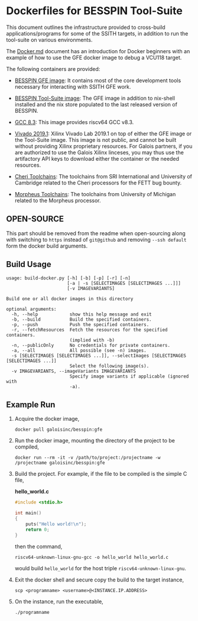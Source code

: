 # Dockerfiles for BESSPIN Tool-Suite

This document outlines the infrastructure provided to cross-build applications/programs for
some of the SSITH targets, in addition to run the tool-suite on various environments. 

The [Docker.md](./Docker.md) document has an introduction for Docker beginners with an example of how to use the GFE docker image to debug a VCU118 target.

The following containers are provided:

- [BESSPIN GFE image](./gfe/README.md): It contains most of the core development tools necessary for
interacting with SSITH GFE work.

- [BESSPIN Tool-Suite image](./tool-suite/README.md): The GFE image in addition to nix-shell installed and the nix store populated to the last released version of BESSPIN.

- [GCC 8.3](./gcc83/README.md): This image provides riscv64 GCC v8.3.

- [Vivado 2019.1](./vivado-lab-2019-1/README.md): Xilinx Vivado Lab 2019.1 on top of either the GFE image or the Tool-Suite image. This image is not public, and cannot be built without providing Xilinx proprietary resources. For Galois partners, if you are authorized to use the Galois Xilinx linceses, you may thus use the artifactory API keys to download either the container or the needed resources.

- [Cheri Toolchains](./cheri/README.md): The toolchains from SRI International and University of Cambridge related to the Cheri processors for the FETT bug bounty.

- [Morpheus Toolchains](./michigan/README.md): The toolchains from University of Michigan related to the Morpheus processor.

## OPEN-SOURCE

This part should be removed from the readme when open-sourcing along with switching to `https` instead of `git@github` and removing `--ssh default` form the docker build arguments.


## Build Usage

```
usage: build-docker.py [-h] [-b] [-p] [-r] [-n]
                       [-a | -s [SELECTIMAGES [SELECTIMAGES ...]]]
                       [-v IMAGEVARIANTS]

Build one or all docker images in this directory

optional arguments:
  -h, --help            show this help message and exit
  -b, --build           Build the specified containers.
  -p, --push            Push the specified containers.
  -r, --fetchResources  Fetch the resources for the specified containers.
                        (implied with -b)
  -n, --publicOnly      No credentials for private containers.
  -a, --all             All possible (see -n) images.
  -s [SELECTIMAGES [SELECTIMAGES ...]], --selectImages [SELECTIMAGES [SELECTIMAGES ...]]
                        Select the following image(s).
  -v IMAGEVARIANTS, --imageVariants IMAGEVARIANTS
                        Specify image variants if applicable (ignored with
                        -a). 
```

## Example Run

1. Acquire the docker image,
    ```
    docker pull galoisinc/besspin:gfe
    ```

2. Run the docker image, mounting the directory of the project to be compiled,
    ```
   docker run --rm -it -v /path/to/project:/projectname -w /projectname galoisinc/besspin:gfe
   ```
   
3. Build the project. For example, if the file to be compiled is the simple C file,
    
    **hello_world.c**   
    ```c
    #include <stdio.h>
    
    int main()
    {
        puts("Hello world!\n");
        return 0;
    }
    ```
   
    then the command,
   
    ```
    riscv64-unknown-linux-gnu-gcc -o hello_world hello_world.c
    ```
   
    would build `hello_world` for the host triple `riscv64-unknown-linux-gnu`.

4. Exit the docker shell and secure copy the build to the target instance,

    ```
    scp <programname> <username>@<INSTANCE.IP.ADDRESS>
    ```

5. On the instance, run the executable,

    ```
    ./programname
    ```
